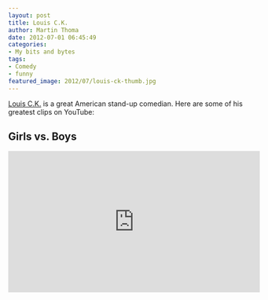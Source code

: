 ```yaml
---
layout: post
title: Louis C.K.
author: Martin Thoma
date: 2012-07-01 06:45:49
categories: 
- My bits and bytes
tags: 
- Comedy
- funny
featured_image: 2012/07/louis-ck-thumb.jpg
---
```

<a href="http://en.wikipedia.org/wiki/Louis_C.K.">Louis C.K.</a> is a great American stand-up comedian. Here are some of his greatest clips on YouTube:

<h2>Girls vs. Boys</h2>
<iframe width="512" height="288" src="http://www.youtube.com/embed/ZpW3orlfp7E" frameborder="0" allowfullscreen></iframe>
